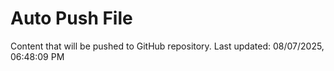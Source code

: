 # Auto Push File

Content that will be pushed to GitHub repository.
Last updated: 08/07/2025, 06:48:09 PM